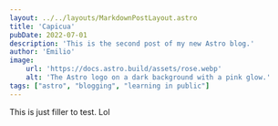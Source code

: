 ```yaml
---
layout: ../../layouts/MarkdownPostLayout.astro
title: 'Capicua'
pubDate: 2022-07-01
description: 'This is the second post of my new Astro blog.'
author: 'Emilio'
image:
    url: 'https://docs.astro.build/assets/rose.webp'
    alt: 'The Astro logo on a dark background with a pink glow.'
tags: ["astro", "blogging", "learning in public"]
---
```


This is just filler to test. Lol
